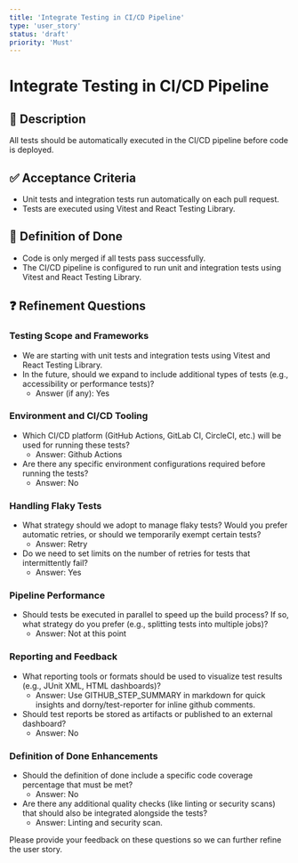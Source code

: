 ```yaml
---
title: 'Integrate Testing in CI/CD Pipeline'
type: 'user_story'
status: 'draft'
priority: 'Must'
---
```


# Integrate Testing in CI/CD Pipeline

## 📌 Description

All tests should be automatically executed in the CI/CD pipeline before code is deployed.

## ✅ Acceptance Criteria

- Unit tests and integration tests run automatically on each pull request.
- Tests are executed using Vitest and React Testing Library.

## 🎯 Definition of Done

- Code is only merged if all tests pass successfully.
- The CI/CD pipeline is configured to run unit and integration tests using Vitest and React Testing Library.

## ❓ Refinement Questions

### Testing Scope and Frameworks
- We are starting with unit tests and integration tests using Vitest and React Testing Library.
- In the future, should we expand to include additional types of tests (e.g., accessibility or performance tests)?
  - Answer (if any): Yes

### Environment and CI/CD Tooling
- Which CI/CD platform (GitHub Actions, GitLab CI, CircleCI, etc.) will be used for running these tests?
  - Answer: Github Actions
- Are there any specific environment configurations required before running the tests?
  - Answer: No

### Handling Flaky Tests
- What strategy should we adopt to manage flaky tests? Would you prefer automatic retries, or should we temporarily exempt certain tests?
  - Answer: Retry
- Do we need to set limits on the number of retries for tests that intermittently fail?
  - Answer: Yes

### Pipeline Performance
- Should tests be executed in parallel to speed up the build process? If so, what strategy do you prefer (e.g., splitting tests into multiple jobs)?
  - Answer: Not at this point

### Reporting and Feedback
- What reporting tools or formats should be used to visualize test results (e.g., JUnit XML, HTML dashboards)?
  - Answer: Use GITHUB_STEP_SUMMARY in markdown for quick insights and dorny/test-reporter for inline github comments.
- Should test reports be stored as artifacts or published to an external dashboard?
  - Answer: No

### Definition of Done Enhancements
- Should the definition of done include a specific code coverage percentage that must be met?
  - Answer: No
- Are there any additional quality checks (like linting or security scans) that should also be integrated alongside the tests?
  - Answer: Linting and security scan.

Please provide your feedback on these questions so we can further refine the user story.
```